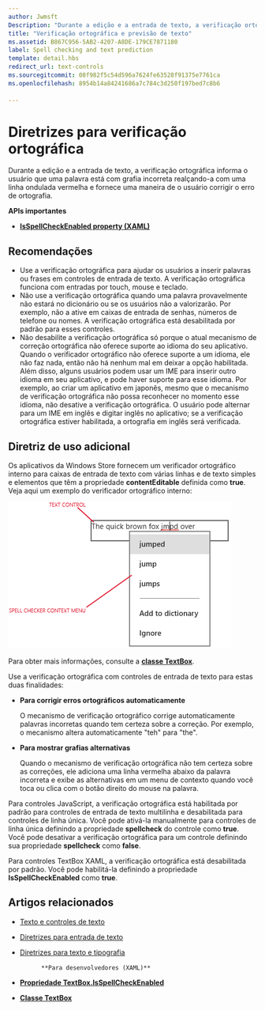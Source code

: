 ```yaml
---
author: Jwmsft
Description: "Durante a edição e a entrada de texto, a verificação ortográfica informa o usuário que uma palavra está com grafia incorreta realçando-a com uma linha ondulada vermelha e fornecendo uma maneira de o usuário corrigir o erro de ortografia."
title: "Verificação ortográfica e previsão de texto"
ms.assetid: B867C956-5AB2-4207-A8DE-179CE7871180
label: Spell checking and text prediction
template: detail.hbs
redirect_url: text-controls
ms.sourcegitcommit: 08f982f5c54d596a7624fe63528f91375e7761ca
ms.openlocfilehash: 8954b14a84241686a7c784c3d250f197bed7c8b6

---
```


# Diretrizes para verificação ortográfica

Durante a edição e a entrada de texto, a verificação ortográfica informa o usuário que uma palavra está com grafia incorreta realçando-a com uma linha ondulada vermelha e fornece uma maneira de o usuário corrigir o erro de ortografia.

**APIs importantes**

-   [**IsSpellCheckEnabled property (XAML)**](https://msdn.microsoft.com/library/windows/apps/br209688)


## <span id="checklist_section"></span><span id="CHECKLIST_SECTION"></span>Recomendações


-   Use a verificação ortográfica para ajudar os usuários a inserir palavras ou frases em controles de entrada de texto. A verificação ortográfica funciona com entradas por touch, mouse e teclado.
-   Não use a verificação ortográfica quando uma palavra provavelmente não estará no dicionário ou se os usuários não a valorizarão. Por exemplo, não a ative em caixas de entrada de senhas, números de telefone ou nomes. A verificação ortográfica está desabilitada por padrão para esses controles.
-   Não desabilite a verificação ortográfica só porque o atual mecanismo de correção ortográfica não oferece suporte ao idioma do seu aplicativo. Quando o verificador ortográfico não oferece suporte a um idioma, ele não faz nada, então não há nenhum mal em deixar a opção habilitada. Além disso, alguns usuários podem usar um IME para inserir outro idioma em seu aplicativo, e pode haver suporte para esse idioma. Por exemplo, ao criar um aplicativo em japonês, mesmo que o mecanismo de verificação ortográfica não possa reconhecer no momento esse idioma, não desative a verificação ortográfica. O usuário pode alternar para um IME em inglês e digitar inglês no aplicativo; se a verificação ortográfica estiver habilitada, a ortografia em inglês será verificada.

## <span id="Additional_usage_guidance"></span><span id="additional_usage_guidance"></span><span id="ADDITIONAL_USAGE_GUIDANCE"></span>Diretriz de uso adicional


Os aplicativos da Windows Store fornecem um verificador ortográfico interno para caixas de entrada de texto com várias linhas e de texto simples e elementos que têm a propriedade **contentEditable** definida como **true**. Veja aqui um exemplo do verificador ortográfico interno:

![o verificador ortográfico interno](images/spellchecking.png)

Para obter mais informações, consulte a [ **classe TextBox**](https://msdn.microsoft.com/library/windows/apps/br209683).

Use a verificação ortográfica com controles de entrada de texto para estas duas finalidades:

-   **Para corrigir erros ortográficos automaticamente**

    O mecanismo de verificação ortográfico corrige automaticamente palavras incorretas quando tem certeza sobre a correção. Por exemplo, o mecanismo altera automaticamente "teh" para "the".

-   **Para mostrar grafias alternativas**

    Quando o mecanismo de verificação ortográfica não tem certeza sobre as correções, ele adiciona uma linha vermelha abaixo da palavra incorreta e exibe as alternativas em um menu de contexto quando você toca ou clica com o botão direito do mouse na palavra.

Para controles JavaScript, a verificação ortográfica está habilitada por padrão para controles de entrada de texto multilinha e desabilitada para controles de linha única. Você pode ativá-la manualmente para controles de linha única definindo a propriedade **spellcheck** do controle como **true**. Você pode desativar a verificação ortográfica para um controle definindo sua propriedade **spellcheck** como **false**.

Para controles TextBox XAML, a verificação ortográfica está desabilitada por padrão. Você pode habilitá-la definindo a propriedade **IsSpellCheckEnabled** como **true**.



## <span id="related_topics"></span>Artigos relacionados

* [Texto e controles de texto](text-controls.md)
* [Diretrizes para entrada de texto](https://msdn.microsoft.com/library/windows/apps/hh750315)
* [Diretrizes para texto e tipografia](https://msdn.microsoft.com/library/windows/apps/hh700394)
            
          
            **Para desenvolvedores (XAML)**
* [**Propriedade TextBox.IsSpellCheckEnabled**](https://msdn.microsoft.com/library/windows/apps/br209688)
* [**Classe TextBox**](https://msdn.microsoft.com/library/windows/apps/br209683)

 







<!--HONumber=Jun16_HO5-->


